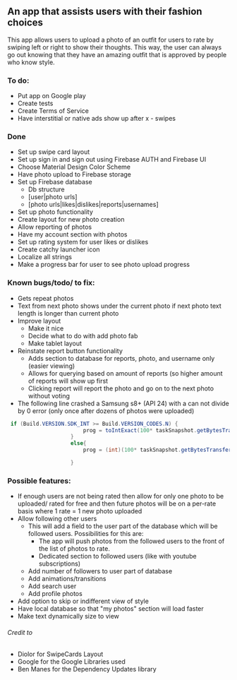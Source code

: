 ## An app that assists users with their fashion choices

This app allows users to upload a photo of an outfit for users to rate by swiping left or right to show their thoughts. This way, the user can always go out knowing that they have an amazing outfit that is approved by people who know style.

### To do:
 * Put app on Google play
 * Create tests
 * Create Terms of Service
 * Have interstitial or native ads show up after x - swipes 

### Done
 * Set up swipe card layout
 * Set up sign in and sign out using Firebase AUTH and Firebase UI
 * Choose Material Design Color Scheme
 * Have photo upload to Firebase storage
 * Set up Firebase database
   * Db structure
    * [user|photo urls]
    * [photo urls|likes|dislikes|reports|usernames]
 * Set up photo functionality
 * Create layout for new photo creation
 * Allow reporting of photos
 * Have my account section with photos
 * Set up rating system for user likes or dislikes
 * Create catchy launcher icon 
 * Localize all strings
 * Make a progress bar for user to see photo upload progress

### Known bugs/todo/ to fix:
* Gets repeat photos
* Text from next photo shows under the current photo if next photo text length is longer than current photo
* Improve layout
   * Make it nice
   * Decide what to do with add photo fab
   * Make tablet layout
* Reinstate report button functionality
   * Adds section to database for reports, photo, and username only (easier viewing)
   * Allows for querying based on amount of reports (so higher amount of reports will show up first
   * Clicking report will report the photo and go on to the next photo without voting
* The following line crashed a Samsung s8+ (API 24) with a can not divide by 0 error (only once after dozens of photos were uploaded)
```java
 if (Build.VERSION.SDK_INT >= Build.VERSION_CODES.N) {
                        prog = toIntExact(100* taskSnapshot.getBytesTransferred()/taskSnapshot.getTotalByteCount());
                    }
                    else{
                        prog = (int)(100* taskSnapshot.getBytesTransferred()/taskSnapshot.getTotalByteCount());

                    }
```


### Possible features:
* If enough users are not being rated then allow for only one photo to be uploaded/ rated for free and then future photos will be on a per-rate basis where 1 rate = 1 new photo uploaded
* Allow following other users
   * This will add a field to the user part of the database which will be followed users. Possibilities for this are:
     * The app will push photos from the followed users to the front of the list of photos to rate.
     * Dedicated section to followed users (like with youtube subscriptions)
   * Add number of followers to user part of database
   * Add animations/transitions
   * Add search user
   * Add profile photos
 * Add option to skip or indifferent view of style
 * Have local database so that "my photos" section will load faster
 * Make text dynamically size to view



###### Credit to
* Diolor for SwipeCards Layout
* Google for the Google Libraries used
* Ben Manes for the Dependency Updates library
